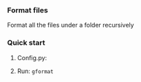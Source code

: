 ### Format files

Format all the files under a folder recursively

### Quick start

1. Config.py:

2. Run:
`gformat`

